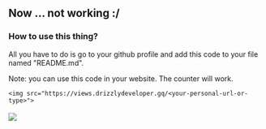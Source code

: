 ## Now ... not working :/ 
<h3 class="hidden md:block font-bold text-2xl text-gray-700 mb-2">How to use this thing?</h3>
<p class="text-gray-600 text-center">All you have to do is go to your github profile and add this code to your file named "README.md".</p>
<p class="text-gray-600 text-center">Note: you can use this code in your website. The counter will work.</p>

`<img src="https://views.drizzlydeveloper.gq/<your-personal-url-or-type>">`
<br><br>
<img src="https://views.drizzlydeveloper.gq/views-counter">

